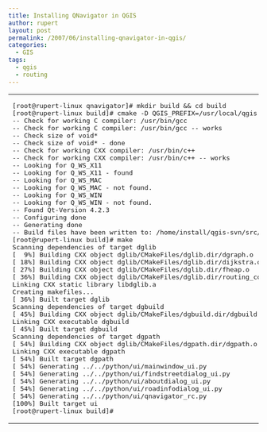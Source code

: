 ```yaml
---
title: Installing QNavigator in QGIS
author: rupert
layout: post
permalink: /2007/06/installing-qnavigator-in-qgis/
categories:
  - GIS
tags:
  - qgis
  - routing
---
```

<div class="wp_syntax">
  <table>
    <tr>
      <td class="code">
        <pre class="shell" style="font-family:monospace;">[root@rupert-linux qnavigator]# mkdir build &amp;&amp; cd build
[root@rupert-linux build]# cmake -D QGIS_PREFIX=/usr/local/qgis ..
-- Check for working C compiler: /usr/bin/gcc
-- Check for working C compiler: /usr/bin/gcc -- works
-- Check size of void*
-- Check size of void* - done
-- Check for working CXX compiler: /usr/bin/c++
-- Check for working CXX compiler: /usr/bin/c++ -- works
-- Looking for Q_WS_X11
-- Looking for Q_WS_X11 - found
-- Looking for Q_WS_MAC
-- Looking for Q_WS_MAC - not found.
-- Looking for Q_WS_WIN
-- Looking for Q_WS_WIN - not found.
-- Found Qt-Version 4.2.3
-- Configuring done
-- Generating done
-- Build files have been written to: /home/install/qgis-svn/src/plugins/qnavigator/build
[root@rupert-linux build]# make
Scanning dependencies of target dglib
[  9%] Building CXX object dglib/CMakeFiles/dglib.dir/dgraph.o
[ 18%] Building CXX object dglib/CMakeFiles/dglib.dir/dijkstra.o
[ 27%] Building CXX object dglib/CMakeFiles/dglib.dir/fheap.o
[ 36%] Building CXX object dglib/CMakeFiles/dglib.dir/routing_core.o
Linking CXX static library libdglib.a
Creating makefiles...
[ 36%] Built target dglib
Scanning dependencies of target dgbuild
[ 45%] Building CXX object dglib/CMakeFiles/dgbuild.dir/dgbuild.o
Linking CXX executable dgbuild
[ 45%] Built target dgbuild
Scanning dependencies of target dgpath
[ 54%] Building CXX object dglib/CMakeFiles/dgpath.dir/dgpath.o
Linking CXX executable dgpath
[ 54%] Built target dgpath
[ 54%] Generating ../../python/ui/mainwindow_ui.py
[ 54%] Generating ../../python/ui/findstreetdialog_ui.py
[ 54%] Generating ../../python/ui/aboutdialog_ui.py
[ 54%] Generating ../../python/ui/roadinfodialog_ui.py
[ 54%] Generating ../../python/ui/qnavigator_rc.py
[100%] Built target ui
[root@rupert-linux build]#</pre>
      </td>
    </tr>
  </table>
</div>